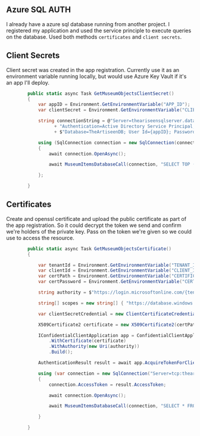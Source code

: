 ## Azure SQL AUTH

I already have a azure sql database running from another project. I registered my application and used the service principle to execute queries on the database.
Used both methods `certificates`  and `client secrets`.

## Client Secrets 
Client secret was created in the app registration. Currently use it as an environment variable running locally, but would use Azure Key Vault if it's an app I'll deploy.

``` csharp
        public static async Task GetMuseumObjectsClientSecret()
        {
            var appID = Environment.GetEnvironmentVariable("APP_ID");
            var clientSecret = Environment.GetEnvironmentVariable("CLIENT_SECRET");

            string connectionString = @"Server=theariseensqlserver.database.windows.net;"
                  + "Authentication=Active Directory Service Principal; Encrypt=True;"
                  + $"Database=TheArtiseenDB; User Id={appID}; Password={clientSecret}";

            using (SqlConnection connection = new SqlConnection(connectionString))
            {
                await connection.OpenAsync();

                await MuseumItemsDatabaseCall(connection, "SELECT TOP (10) * FROM [dbo].[DailyMuseumItems]");

            };

        }
```

## Certificates 
Create and openssl certificate and upload the public certificate as part of the app registration. So it could decrypt the token we send and confirm we're holders of the private key.
Pass on the token we're given so we  could use to access the resource.

```csharp
        public static async Task GetMuseumObjectsCertificate()
        {

            var tenantId = Environment.GetEnvironmentVariable("TENANT_ID");
            var clientId = Environment.GetEnvironmentVariable("CLIENT_ID");
            var certPath = Environment.GetEnvironmentVariable("CERTIFICATE_PATH");
            var certPassword = Environment.GetEnvironmentVariable("CERTIFICATE_PASSWORD");

            string authority = $"https://login.microsoftonline.com/{tenantId}/";

            string[] scopes = new string[] { "https://database.windows.net/.default" };

            var clientSecretCredential = new ClientCertificateCredential(tenantId, clientId, certPath);

            X509Certificate2 certificate = new X509Certificate2(certPath, certPassword);

            IConfidentialClientApplication app = ConfidentialClientApplicationBuilder.Create(clientId)
                .WithCertificate(certificate)
                .WithAuthority(new Uri(authority))
                .Build();

            AuthenticationResult result = await app.AcquireTokenForClient(scopes).ExecuteAsync();

            using (var connection = new SqlConnection("Server=tcp:theariseensqlserver.database.windows.net,1433; Database=TheArtiseenDB;"))
            {
                connection.AccessToken = result.AccessToken;

                await connection.OpenAsync();

                await MuseumItemsDatabaseCall(connection, "SELECT * FROM [dbo].[DailyMuseumItems] Order by Id OFFSET 10 ROW FETCH NEXT 10 ROWS ONLY;");

            }

        }


```

